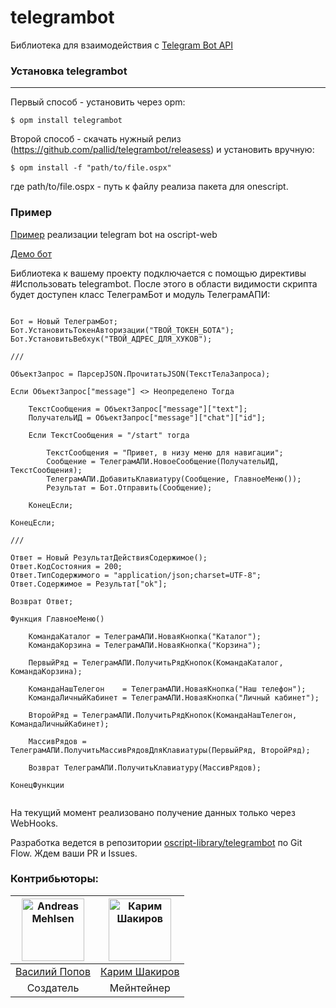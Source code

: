 # telegrambot
Библиотека для взаимодействия с [Telegram Bot API](https://core.telegram.org/bots/api)

### Установка telegrambot
----
Первый способ - установить через opm:

```
$ opm install telegrambot
```

Второй способ - скачать нужный релиз (https://github.com/pallid/telegrambot/releasess) и установить вручную:

```
$ opm install -f "path/to/file.ospx"
```

где path/to/file.ospx - путь к файлу реализа пакета для onescript.

### Пример

[Пример](https://github.com/pallid/example-telegrambot) реализации telegram bot на oscript-web

[Демо бот](https://t.me/oswebbot?start)

Библиотека к вашему проекту подключается с помощью директивы #Использовать telegrambot. После этого в области видимости скрипта будет доступен класс ТелеграмБот и модуль ТелеграмАПИ:

```

Бот = Новый ТелеграмБот;
Бот.УстановитьТокенАвторизации("ТВОЙ_ТОКЕН_БОТА");
Бот.УстановитьВебхук("ТВОЙ_АДРЕС_ДЛЯ_ХУКОВ");

///

ОбъектЗапрос = ПарсерJSON.ПрочитатьJSON(ТекстТелаЗапроса);
      
Если ОбъектЗапрос["message"] <> Неопределено Тогда
            
    ТекстСообщения = ОбъектЗапрос["message"]["text"];
    ПолучательИД = ОбъектЗапрос["message"]["chat"]["id"];

    Если ТекстСообщения = "/start" тогда
                  
        ТекстСообщения = "Привет, в низу меню для навигации";       
        Сообщение = ТелеграмАПИ.НовоеСообщение(ПолучательИД, ТекстСообщения);
        ТелеграмАПИ.ДобавитьКлавиатуру(Сообщение, ГлавноеМеню());
        Результат = Бот.Отправить(Сообщение); 
            
    КонецЕсли;      
            
КонецЕсли; 

///

Ответ = Новый РезультатДействияСодержимое();
Ответ.КодСостояния = 200;
Ответ.ТипСодержимого = "application/json;charset=UTF-8";
Ответ.Содержимое = Результат["ok"];
      
Возврат Ответ;

```

```
Функция ГлавноеМеню()

	КомандаКаталог = ТелеграмАПИ.НоваяКнопка("Каталог");
	КомандаКорзина = ТелеграмАПИ.НоваяКнопка("Корзина");

	ПервыйРяд = ТелеграмАПИ.ПолучитьРядКнопок(КомандаКаталог, КомандаКорзина);

	КомандаНашТелегон 	 = ТелеграмАПИ.НоваяКнопка("Наш телефон");
	КомандаЛичныйКабинет = ТелеграмАПИ.НоваяКнопка("Личный кабинет");

	ВторойРяд = ТелеграмАПИ.ПолучитьРядКнопок(КомандаНашТелегон, КомандаЛичныйКабинет);

	МассивРядов = ТелеграмАПИ.ПолучитьМассивРядовДляКлавиатуры(ПервыйРяд, ВторойРяд);

	Возврат ТелеграмАПИ.ПолучитьКлавиатуру(МассивРядов);

КонецФункции


```

На текущий момент реализовано получение данных только через WebHooks.

Разработка ведется в репозитории [oscript-library/telegrambot](https://github.com/oscript-library/telegrambot) по Git Flow.
Ждем ваши PR и Issues.



### Контрибьюторы:

| <img alt="Andreas Mehlsen" src="https://avatars1.githubusercontent.com/u/4147815?s=460&u=cec28755c1e7e9e2231e8bf34c30bede16e9759d&v=4" width="100"> | <img alt="Карим Шакиров" src="https://avatars2.githubusercontent.com/u/6420066?s=460&u=ba32acf3de4719bcb51819b0f494d9a05f8ca725&v=4" width="100">|
|:--------------------------------------------------:|:--------------------------------------------------:|
| [Василий Попов](https://github.com/pallid) | [Карим Шакиров](https://github.com/k2589) |
|Создатель                                               | Мейнтейнер                                                 |